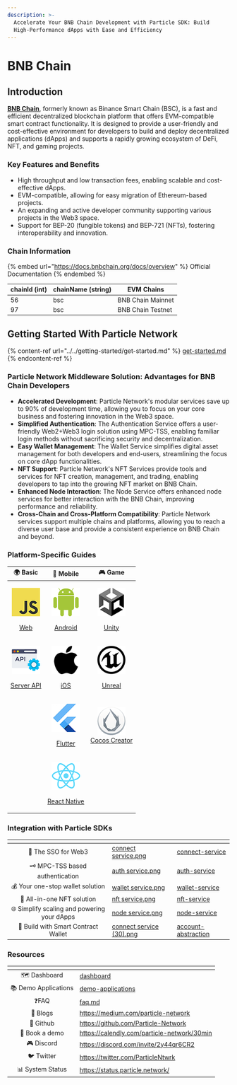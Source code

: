 ```yaml
---
description: >-
  Accelerate Your BNB Chain Development with Particle SDK: Build
  High-Performance dApps with Ease and Efficiency
---
```


# BNB Chain

## Introduction

[**BNB Chain**](https://www.bnbchain.org/), formerly known as Binance Smart Chain (BSC), is a fast and efficient decentralized blockchain platform that offers EVM-compatible smart contract functionality. It is designed to provide a user-friendly and cost-effective environment for developers to build and deploy decentralized applications (dApps) and supports a rapidly growing ecosystem of DeFi, NFT, and gaming projects.

### Key Features and Benefits

* High throughput and low transaction fees, enabling scalable and cost-effective dApps.
* EVM-compatible, allowing for easy migration of Ethereum-based projects.
* An expanding and active developer community supporting various projects in the Web3 space.
* Support for BEP-20 (fungible tokens) and BEP-721 (NFTs), fostering interoperability and innovation.

### **Chain Information**

{% embed url="https://docs.bnbchain.org/docs/overview" %}
Official Documentation
{% endembed %}

| chainId (int) | chainName (string) | EVM Chains        |
| ------------- | ------------------ | ----------------- |
| 56            | bsc                | BNB Chain Mainnet |
| 97            | bsc                | BNB Chain Testnet |

## Getting Started With Particle Network

{% content-ref url="../../getting-started/get-started.md" %}
[get-started.md](../../getting-started/get-started.md)
{% endcontent-ref %}

### **Particle Network Middleware Solution: Advantages for BNB Chain Developers**

* **Accelerated Development**: Particle Network's modular services save up to 90% of development time, allowing you to focus on your core business and fostering innovation in the Web3 space.
* **Simplified Authentication**: The Authentication Service offers a user-friendly Web2+Web3 login solution using MPC-TSS, enabling familiar login methods without sacrificing security and decentralization.
* **Easy Wallet Management**: The Wallet Service simplifies digital asset management for both developers and end-users, streamlining the focus on core dApp functionalities.
* **NFT Support**: Particle Network's NFT Services provide tools and services for NFT creation, management, and trading, enabling developers to tap into the growing NFT market on BNB Chain.
* **Enhanced Node Interaction**: The Node Service offers enhanced node services for better interaction with the BNB Chain, improving performance and reliability.
* **Cross-Chain and Cross-Platform Compatibility**: Particle Network services support multiple chains and platforms, allowing you to reach a diverse user base and provide a consistent experience on BNB Chain and beyond.

### Platform-Specific Guides

|                                                                                  🌍 Basic                                                                                  |                                                                              📱 Mobile                                                                             |                                                                                                            🎮 Game                                                                                                           |
| :------------------------------------------------------------------------------------------------------------------------------------------------------------------------: | :----------------------------------------------------------------------------------------------------------------------------------------------------------------: | :--------------------------------------------------------------------------------------------------------------------------------------------------------------------------------------------------------------------------: |
| <p><img src="../../.gitbook/assets/JavaScript-logo (1).png" alt="" data-size="original"></p><p><a href="../../getting-started/platform-specific-guides/web.md">Web</a></p> |     <p><img src="../../.gitbook/assets/android-logo (1).png" alt=""></p><p><a href="../../getting-started/platform-specific-guides/android.md">Android</a></p>     |                                    <p><img src="../../.gitbook/assets/U-ea48bc1d-128 (1).png" alt=""></p><p><a href="../../getting-started/platform-specific-guides/unity/">Unity</a></p>                                    |
|      <p><img src="../../.gitbook/assets/926f6aaba773 (1).png" alt=""></p><p><a href="../../getting-started/platform-specific-guides/server-api.md">Server API</a></p>      |    <p><img src="../../.gitbook/assets/apple-logo-transparent (1).png" alt=""></p><p><a href="../../getting-started/platform-specific-guides/ios.md">iOS</a></p>    | <p><img src="../../.gitbook/assets/kisspng-unreal-tournament-unreal-engine-4-game-engine-marketplace-5ad659d01e4e40 (1).png" alt=""></p><p><a href="../../getting-started/platform-specific-guides/unreal.md">Unreal</a></p> |
|                                                                                                                                                                            |      <p><img src="../../.gitbook/assets/flutter5786 (1).png" alt=""></p><p><a href="../../getting-started/platform-specific-guides/flutter.md">Flutter</a></p>     |                                        <p><img src="../../.gitbook/assets/cocos.png" alt=""><br><a href="../../getting-started/platform-specific-guides/cocos/">Cocos Creator</a></p>                                        |
|                                                                                                                                                                            | <p><img src="../../.gitbook/assets/React-icon (1).png" alt=""></p><p><a href="../../getting-started/platform-specific-guides/react-native.md">React Native</a></p> |                                                                                                                                                                                                                              |

### **Integration with Particle SDKs**

<table data-view="cards"><thead><tr><th align="center"></th><th data-hidden data-card-cover data-type="files"></th><th data-hidden data-card-target data-type="content-ref"></th></tr></thead><tbody><tr><td align="center">🔌 The SSO for Web3</td><td><a href="../../.gitbook/assets/connect service.png">connect service.png</a></td><td><a href="../../developers/connect-service/">connect-service</a></td></tr><tr><td align="center">🗝 MPC-TSS based authentication</td><td><a href="../../.gitbook/assets/auth service.png">auth service.png</a></td><td><a href="../../developers/auth-service/">auth-service</a></td></tr><tr><td align="center">💰 Your one-stop wallet solution</td><td><a href="../../.gitbook/assets/wallet service.png">wallet service.png</a></td><td><a href="../../developers/wallet-service/">wallet-service</a></td></tr><tr><td align="center">💎 All-in-one NFT solution</td><td><a href="../../.gitbook/assets/nft service.png">nft service.png</a></td><td><a href="../../developers/nft-service/">nft-service</a></td></tr><tr><td align="center">🌐 Simplify scaling and powering your dApps</td><td><a href="../../.gitbook/assets/node service.png">node service.png</a></td><td><a href="../../developers/node-service/">node-service</a></td></tr><tr><td align="center">💫 Build with Smart Contract Wallet</td><td><a href="../../.gitbook/assets/connect service (30).png">connect service (30).png</a></td><td><a href="../../developers/account-abstraction/">account-abstraction</a></td></tr></tbody></table>

### Resources

<table data-view="cards"><thead><tr><th align="center"></th><th data-hidden data-card-target data-type="content-ref"></th></tr></thead><tbody><tr><td align="center">🗺️ Dashboard</td><td><a href="../../getting-started/dashboard/">dashboard</a></td></tr><tr><td align="center">📚 Demo Applications</td><td><a href="../../developers/demo-applications/">demo-applications</a></td></tr><tr><td align="center">❓FAQ  </td><td><a href="../../developers/faq.md">faq.md</a></td></tr><tr><td align="center">📰 Blogs</td><td><a href="https://medium.com/particle-network">https://medium.com/particle-network</a></td></tr><tr><td align="center">🐙 Github</td><td><a href="https://github.com/Particle-Network">https://github.com/Particle-Network</a></td></tr><tr><td align="center">📅 Book a demo</td><td><a href="https://calendly.com/particle-network/30min">https://calendly.com/particle-network/30min</a></td></tr><tr><td align="center">🎮 Discord</td><td><a href="https://discord.com/invite/2y44qr6CR2">https://discord.com/invite/2y44qr6CR2</a></td></tr><tr><td align="center">🐦 Twitter</td><td><a href="https://twitter.com/ParticleNtwrk">https://twitter.com/ParticleNtwrk</a></td></tr><tr><td align="center">📊 System Status</td><td><a href="https://status.particle.network/">https://status.particle.network/</a></td></tr></tbody></table>
